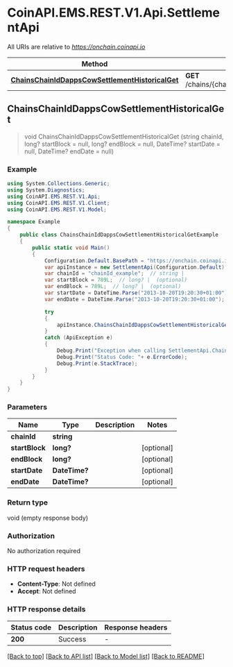 # CoinAPI.EMS.REST.V1.Api.SettlementApi

All URIs are relative to *https://onchain.coinapi.io*

Method | HTTP request | Description
------------- | ------------- | -------------
[**ChainsChainIdDappsCowSettlementHistoricalGet**](SettlementApi.md#chainschainiddappscowsettlementhistoricalget) | **GET** /chains/{chain_id}/dapps/cow/settlement/historical | 



## ChainsChainIdDappsCowSettlementHistoricalGet

> void ChainsChainIdDappsCowSettlementHistoricalGet (string chainId, long? startBlock = null, long? endBlock = null, DateTime? startDate = null, DateTime? endDate = null)



### Example

```csharp
using System.Collections.Generic;
using System.Diagnostics;
using CoinAPI.EMS.REST.V1.Api;
using CoinAPI.EMS.REST.V1.Client;
using CoinAPI.EMS.REST.V1.Model;

namespace Example
{
    public class ChainsChainIdDappsCowSettlementHistoricalGetExample
    {
        public static void Main()
        {
            Configuration.Default.BasePath = "https://onchain.coinapi.io";
            var apiInstance = new SettlementApi(Configuration.Default);
            var chainId = "chainId_example";  // string | 
            var startBlock = 789L;  // long? |  (optional) 
            var endBlock = 789L;  // long? |  (optional) 
            var startDate = DateTime.Parse("2013-10-20T19:20:30+01:00");  // DateTime? |  (optional) 
            var endDate = DateTime.Parse("2013-10-20T19:20:30+01:00");  // DateTime? |  (optional) 

            try
            {
                apiInstance.ChainsChainIdDappsCowSettlementHistoricalGet(chainId, startBlock, endBlock, startDate, endDate);
            }
            catch (ApiException e)
            {
                Debug.Print("Exception when calling SettlementApi.ChainsChainIdDappsCowSettlementHistoricalGet: " + e.Message );
                Debug.Print("Status Code: "+ e.ErrorCode);
                Debug.Print(e.StackTrace);
            }
        }
    }
}
```

### Parameters


Name | Type | Description  | Notes
------------- | ------------- | ------------- | -------------
 **chainId** | **string**|  | 
 **startBlock** | **long?**|  | [optional] 
 **endBlock** | **long?**|  | [optional] 
 **startDate** | **DateTime?**|  | [optional] 
 **endDate** | **DateTime?**|  | [optional] 

### Return type

void (empty response body)

### Authorization

No authorization required

### HTTP request headers

- **Content-Type**: Not defined
- **Accept**: Not defined


### HTTP response details
| Status code | Description | Response headers |
|-------------|-------------|------------------|
| **200** | Success |  -  |

[[Back to top]](#)
[[Back to API list]](../README.md#documentation-for-api-endpoints)
[[Back to Model list]](../README.md#documentation-for-models)
[[Back to README]](../README.md)

